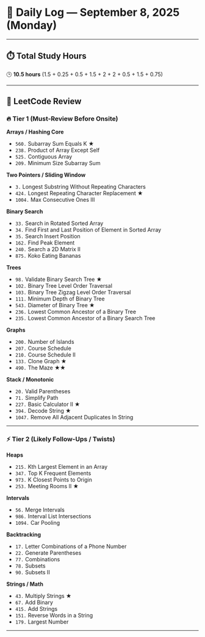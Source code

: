 # 📅 Daily Log — September 8, 2025 (Monday)

---

## ⏱️ Total Study Hours  
🕒 **10.5 hours** (1.5 + 0.25 + 0.5 + 1.5 + 2 + 2 + 0.5 + 1.5 + 0.75)

---

## 📘 LeetCode Review  

### 🔥 Tier 1 (Must-Review Before Onsite)

**Arrays / Hashing Core**  
- `560.` Subarray Sum Equals K ★  
- `238.` Product of Array Except Self  
- `525.` Contiguous Array  
- `209.` Minimum Size Subarray Sum  

**Two Pointers / Sliding Window**  
- `3.` Longest Substring Without Repeating Characters  
- `424.` Longest Repeating Character Replacement ★  
- `1004.` Max Consecutive Ones III  

**Binary Search**  
- `33.` Search in Rotated Sorted Array  
- `34.` Find First and Last Position of Element in Sorted Array  
- `35.` Search Insert Position  
- `162.` Find Peak Element  
- `240.` Search a 2D Matrix II  
- `875.` Koko Eating Bananas  

**Trees**  
- `98.` Validate Binary Search Tree ★  
- `102.` Binary Tree Level Order Traversal  
- `103.` Binary Tree Zigzag Level Order Traversal  
- `111.` Minimum Depth of Binary Tree  
- `543.` Diameter of Binary Tree ★  
- `236.` Lowest Common Ancestor of a Binary Tree  
- `235.` Lowest Common Ancestor of a Binary Search Tree  

**Graphs**  
- `200.` Number of Islands  
- `207.` Course Schedule  
- `210.` Course Schedule II  
- `133.` Clone Graph ★  
- `490.` The Maze ★★  

**Stack / Monotonic**  
- `20.` Valid Parentheses  
- `71.` Simplify Path  
- `227.` Basic Calculator II ★  
- `394.` Decode String ★  
- `1047.` Remove All Adjacent Duplicates In String  

---

### ⚡ Tier 2 (Likely Follow-Ups / Twists)

**Heaps**  
- `215.` Kth Largest Element in an Array  
- `347.` Top K Frequent Elements  
- `973.` K Closest Points to Origin  
- `253.` Meeting Rooms II ★  

**Intervals**  
- `56.` Merge Intervals  
- `986.` Interval List Intersections  
- `1094.` Car Pooling  

**Backtracking**  
- `17.` Letter Combinations of a Phone Number  
- `22.` Generate Parentheses  
- `77.` Combinations  
- `78.` Subsets  
- `90.` Subsets II  

**Strings / Math**  
- `43.` Multiply Strings ★  
- `67.` Add Binary  
- `415.` Add Strings  
- `151.` Reverse Words in a String  
- `179.` Largest Number  

---